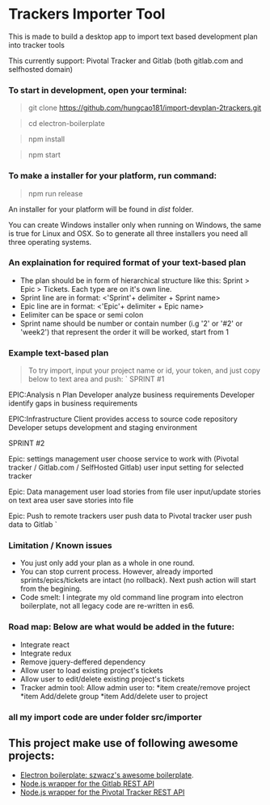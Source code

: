 # Trackers Importer Tool
This is made to build a desktop app to import text based development plan into tracker tools 

This currently support: Pivotal Tracker and Gitlab (both gitlab.com and selfhosted domain)

### To start in development, open your terminal:
> git clone https://github.com/hungcao181/import-devplan-2trackers.git

> cd electron-boilerplate

> npm install

> npm start

### To make a installer for your platform, run command:
> npm run release

An installer for your platform will be found in *dist* folder.

You can create Windows installer only when running on Windows, the same is true for Linux and OSX. So to generate all three installers you need all three operating systems.

### An explaination for required format of your text-based plan

* The plan should be in form of hierarchical structure like this: Sprint > Epic > Tickets. Each type are on it's own line.
* Sprint line are in format: <'Sprint'+ delimiter + Sprint name>
* Epic line are in format: <'Epic'+ delimiter + Epic name>
* Eelimiter can be space or semi colon
* Sprint name should be number or contain number (i.g '2' or '#2' or 'week2') that represent the order it will be worked, start from 1

### Example text-based plan
> To try import, input your project name or id, your token, and just copy below to text area and push:
`
SPRINT #1

EPIC:Analysis n Plan
Developer analyze business requirements
Developer identify gaps in business requirements

EPIC:Infrastructure
Client provides access to source code repository
Developer setups development and staging environment

SPRINT #2

Epic: settings management
user choose service to work with (Pivotal tracker / Gitlab.com / SelfHosted Gitlab)
user input setting for selected tracker

Epic: Data management
user load stories from file
user input/update stories on text area
user save stories into file

Epic: Push to remote trackers
user push data to Pivotal tracker
user push data to Gitlab
`

### Limitation / Known issues
* You just only add your plan as a whole in one round.
* You can stop current process. However, already imported sprints/epics/tickets are intact (no rollback). Next push action will start from the begining. 
* Code smelt: I integrate my old command line program into electron boilerplate, not all legacy code are re-written in es6. 

### Road map: Below are what would be added in the future:
* Integrate react
* Integrate redux
* Remove jquery-deffered dependency
* Allow user to load existing project's tickets
* Allow user to edit/delete existing project's tickets
* Tracker admin tool: Allow admin user to:
    *item create/remove project
    *item Add/delete group
    *item Add/delete user to project
### all my import code are under folder src/importer

## This project make use of following awesome projects:
* [Electron boilerplate: szwacz's awesome boilerplate](https://github.com/szwacz/electron-boilerplate).
* [Node.js wrapper for the Gitlab REST API](https://github.com/repo-utils/gitlab)
* [Node.js wrapper for the Pivotal Tracker REST API](https://github.com/generalui/pivotaltracker)
